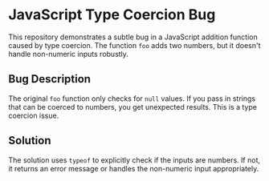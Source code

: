 # JavaScript Type Coercion Bug

This repository demonstrates a subtle bug in a JavaScript addition function caused by type coercion. The function `foo` adds two numbers, but it doesn't handle non-numeric inputs robustly.

## Bug Description

The original `foo` function only checks for `null` values.  If you pass in strings that can be coerced to numbers, you get unexpected results. This is a type coercion issue.

## Solution

The solution uses `typeof` to explicitly check if the inputs are numbers. If not, it returns an error message or handles the non-numeric input appropriately.